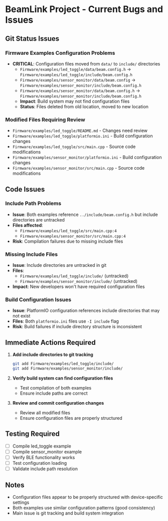# BeamLink Project - Current Bugs and Issues

## Git Status Issues

### Firmware Examples Configuration Problems
- **CRITICAL**: Configuration files moved from `data/` to `include/` directories
  - `Firmware/examples/led_toggle/data/beam.config.h` → `Firmware/examples/led_toggle/include/beam.config.h`
  - `Firmware/examples/sensor_monitor/data/beam.config` → `Firmware/examples/sensor_monitor/include/beam.config.h`
  - `Firmware/examples/sensor_monitor/data/beam.config.h` → `Firmware/examples/sensor_monitor/include/beam.config.h`
  - **Impact**: Build system may not find configuration files
  - **Status**: Files deleted from old location, moved to new location

### Modified Files Requiring Review
- `Firmware/examples/led_toggle/README.md` - Changes need review
- `Firmware/examples/led_toggle/platformio.ini` - Build configuration changes
- `Firmware/examples/led_toggle/src/main.cpp` - Source code modifications
- `Firmware/examples/sensor_monitor/platformio.ini` - Build configuration changes  
- `Firmware/examples/sensor_monitor/src/main.cpp` - Source code modifications

## Code Issues

### Include Path Problems
- **Issue**: Both examples reference `../include/beam.config.h` but include directories are untracked
- **Files affected**: 
  - `Firmware/examples/led_toggle/src/main.cpp:4`
  - `Firmware/examples/sensor_monitor/src/main.cpp:4`
- **Risk**: Compilation failures due to missing include files

### Missing Include Files
- **Issue**: Include directories are untracked in git
- **Files**: 
  - `Firmware/examples/led_toggle/include/` (untracked)
  - `Firmware/examples/sensor_monitor/include/` (untracked)
- **Impact**: New developers won't have required configuration files

### Build Configuration Issues
- **Issue**: PlatformIO configuration references include directories that may not exist
- **Files**: Both `platformio.ini` files use `-I include` flag
- **Risk**: Build failures if include directory structure is inconsistent

## Immediate Actions Required

1. **Add include directories to git tracking**
   ```bash
   git add Firmware/examples/led_toggle/include/
   git add Firmware/examples/sensor_monitor/include/
   ```

2. **Verify build system can find configuration files**
   - Test compilation of both examples
   - Ensure include paths are correct

3. **Review and commit configuration changes**
   - Review all modified files
   - Ensure configuration files are properly structured

## Testing Required

- [ ] Compile led_toggle example
- [ ] Compile sensor_monitor example  
- [ ] Verify BLE functionality works
- [ ] Test configuration loading
- [ ] Validate include path resolution

## Notes

- Configuration files appear to be properly structured with device-specific settings
- Both examples use similar configuration patterns (good consistency)
- Main issue is git tracking and build system integration



